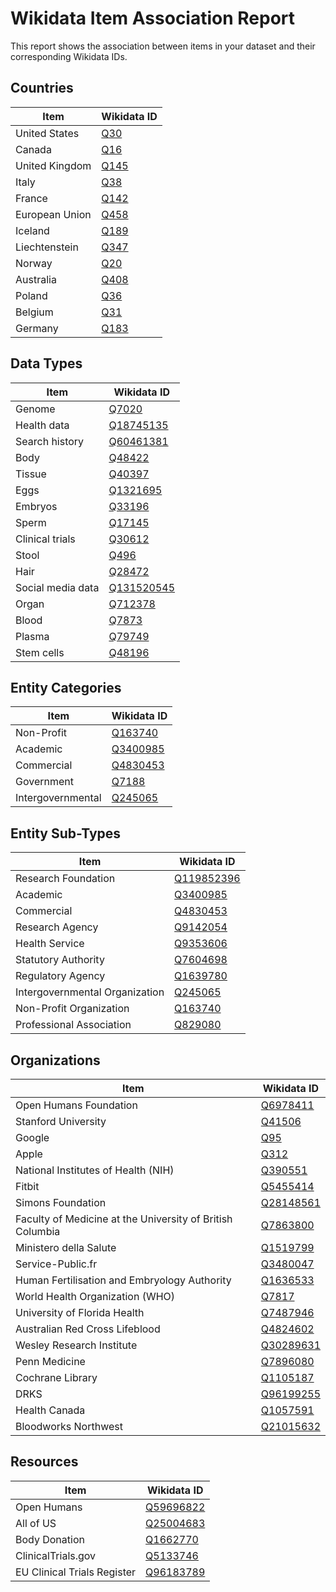 # Wikidata Item Association Report

This report shows the association between items in your dataset and their corresponding Wikidata IDs.

## Countries

| Item | Wikidata ID |
|------|-------------|
| United States | [Q30](https://www.wikidata.org/wiki/Q30) |
| Canada | [Q16](https://www.wikidata.org/wiki/Q16) |
| United Kingdom | [Q145](https://www.wikidata.org/wiki/Q145) |
| Italy | [Q38](https://www.wikidata.org/wiki/Q38) |
| France | [Q142](https://www.wikidata.org/wiki/Q142) |
| European Union | [Q458](https://www.wikidata.org/wiki/Q458) |
| Iceland | [Q189](https://www.wikidata.org/wiki/Q189) |
| Liechtenstein | [Q347](https://www.wikidata.org/wiki/Q347) |
| Norway | [Q20](https://www.wikidata.org/wiki/Q20) |
| Australia | [Q408](https://www.wikidata.org/wiki/Q408) |
| Poland | [Q36](https://www.wikidata.org/wiki/Q36) |
| Belgium | [Q31](https://www.wikidata.org/wiki/Q31) |
| Germany | [Q183](https://www.wikidata.org/wiki/Q183) |

## Data Types

| Item | Wikidata ID |
|------|-------------|
| Genome | [Q7020](https://www.wikidata.org/wiki/Q7020) |
| Health data | [Q18745135](https://www.wikidata.org/wiki/Q18745135) |
| Search history | [Q60461381](https://www.wikidata.org/wiki/Q60461381) |
| Body | [Q48422](https://www.wikidata.org/wiki/Q48422) |
| Tissue | [Q40397](https://www.wikidata.org/wiki/Q40397) |
| Eggs | [Q1321695](https://www.wikidata.org/wiki/Q1321695) |
| Embryos | [Q33196](https://www.wikidata.org/wiki/Q33196) |
| Sperm | [Q17145](https://www.wikidata.org/wiki/Q17145) |
| Clinical trials | [Q30612](https://www.wikidata.org/wiki/Q30612) |
| Stool | [Q496](https://www.wikidata.org/wiki/Q496) |
| Hair | [Q28472](https://www.wikidata.org/wiki/Q28472) |
| Social media data | [Q131520545](https://www.wikidata.org/wiki/Q131520545) |
| Organ | [Q712378](https://www.wikidata.org/wiki/Q712378) |
| Blood | [Q7873](https://www.wikidata.org/wiki/Q7873) |
| Plasma | [Q79749](https://www.wikidata.org/wiki/Q79749) |
| Stem cells | [Q48196](https://www.wikidata.org/wiki/Q48196) |

## Entity Categories

| Item | Wikidata ID |
|------|-------------|
| Non-Profit | [Q163740](https://www.wikidata.org/wiki/Q163740) |
| Academic | [Q3400985](https://www.wikidata.org/wiki/Q3400985) |
| Commercial | [Q4830453](https://www.wikidata.org/wiki/Q4830453) |
| Government | [Q7188](https://www.wikidata.org/wiki/Q7188) |
| Intergovernmental | [Q245065](https://www.wikidata.org/wiki/Q245065) |

## Entity Sub-Types

| Item | Wikidata ID |
|------|-------------|
| Research Foundation | [Q119852396](https://www.wikidata.org/wiki/Q119852396) |
| Academic | [Q3400985](https://www.wikidata.org/wiki/Q3400985) |
| Commercial | [Q4830453](https://www.wikidata.org/wiki/Q4830453) |
| Research Agency | [Q9142054](https://www.wikidata.org/wiki/Q9142054) |
| Health Service | [Q9353606](https://www.wikidata.org/wiki/Q9353606) |
| Statutory Authority | [Q7604698](https://www.wikidata.org/wiki/Q7604698) |
| Regulatory Agency | [Q1639780](https://www.wikidata.org/wiki/Q1639780) |
| Intergovernmental Organization | [Q245065](https://www.wikidata.org/wiki/Q245065) |
| Non-Profit Organization | [Q163740](https://www.wikidata.org/wiki/Q163740) |
| Professional Association | [Q829080](https://www.wikidata.org/wiki/Q829080) |

## Organizations

| Item | Wikidata ID |
|------|-------------|
| Open Humans Foundation | [Q6978411](https://www.wikidata.org/wiki/Q6978411) |
| Stanford University | [Q41506](https://www.wikidata.org/wiki/Q41506) |
| Google | [Q95](https://www.wikidata.org/wiki/Q95) |
| Apple | [Q312](https://www.wikidata.org/wiki/Q312) |
| National Institutes of Health (NIH) | [Q390551](https://www.wikidata.org/wiki/Q390551) |
| Fitbit | [Q5455414](https://www.wikidata.org/wiki/Q5455414) |
| Simons Foundation | [Q28148561](https://www.wikidata.org/wiki/Q28148561) |
| Faculty of Medicine at the University of British Columbia | [Q7863800](https://www.wikidata.org/wiki/Q7863800) |
| Ministero della Salute | [Q1519799](https://www.wikidata.org/wiki/Q1519799) |
| Service-Public.fr | [Q3480047](https://www.wikidata.org/wiki/Q3480047) |
| Human Fertilisation and Embryology Authority | [Q1636533](https://www.wikidata.org/wiki/Q1636533) |
| World Health Organization (WHO) | [Q7817](https://www.wikidata.org/wiki/Q7817) |
| University of Florida Health | [Q7487946](https://www.wikidata.org/wiki/Q7487946) |
| Australian Red Cross Lifeblood | [Q4824602](https://www.wikidata.org/wiki/Q4824602) |
| Wesley Research Institute | [Q30289631](https://www.wikidata.org/wiki/Q30289631) |
| Penn Medicine | [Q7896080](https://www.wikidata.org/wiki/Q7896080) |
| Cochrane Library | [Q1105187](https://www.wikidata.org/wiki/Q1105187) |
| DRKS | [Q96199255](https://www.wikidata.org/wiki/Q96199255) |
| Health Canada | [Q1057591](https://www.wikidata.org/wiki/Q1057591) |
| Bloodworks Northwest | [Q21015632](https://www.wikidata.org/wiki/Q21015632) |

## Resources

| Item | Wikidata ID |
|------|-------------|
| Open Humans | [Q59696822](https://www.wikidata.org/wiki/Q59696822) |
| All of US | [Q25004683](https://www.wikidata.org/wiki/Q25004683) |
| Body Donation | [Q1662770](https://www.wikidata.org/wiki/Q1662770) |
| ClinicalTrials.gov | [Q5133746](https://www.wikidata.org/wiki/Q5133746) |
| EU Clinical Trials Register | [Q96183789](https://www.wikidata.org/wiki/Q96183789) | 